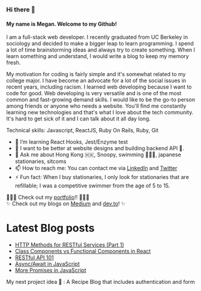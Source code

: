### Hi there 👋

#### My name is Megan. Welcome to my Github! 

I am a full-stack web developer. I recently graduated from UC Berkeley in sociology and decided to make a bigger leap to learn programming. I spend a lot of time brainstorming ideas and always try to create something. When I learn something and understand, I would write a blog to keep my memory fresh.

My motivation for coding is fairly simple and it's somewhat related to my college major. I have become an advocate for a lot of the social issues in recent years, including racism. I learned web developing because I want to code for good. Web developing is very versatile and is one of the most common and fast-growing demand skills. I would like to be the go-to person among friends or anyone who needs a website. You'll find me constantly learning new technologies and that's what I love about the tech community. It's hard to get sick of it and I can talk about it all day long.

Technical skills: Javascript, ReactJS, Ruby On Rails, Ruby, Git

- 🌱 I’m learning React Hooks, Jest/Enzyme test
- 👯 I want to be better at website designs and building backend API 🥸.
- 💬 Ask me about Hong Kong 🇭🇰, Snoopy, swimming 🏊🏻‍♀️, japanese stationaries, sitcoms
- 📫 How to reach me: You can contact me via [LinkedIn](https://www.linkedin.com/in/megan-s-lo/) and [Twitter](https://twitter.com/megmehlol)
- ⚡ Fun fact: When I buy stationaries, I only look for stationaries that are refillable; I was a competitive swimmer from the age of 5 to 15.

👩🏻‍💻 Check out my [portfolio](https://megan-lo.dev)!! 👩🏻‍💻 <br/>
✨ Check out my blogs on [Medium](https://meganslo.medium.com/) and [dev.to](https://dev.to/mehmehmehlol)! ✨

# Latest Blog posts
<!-- BLOG-POST-LIST:START -->
- [HTTP Methods for RESTful Services (Part 1)](https://dev.to/mehmehmehlol/http-methods-for-restful-services-with-reactjs-axios-example-12kd)
- [Class Components vs Functional Components in React](https://dev.to/mehmehmehlol/class-components-vs-functional-components-in-react-4hd3)
- [RESTful API 101](https://medium.com/geekculture/restful-api-101-b61671e5a3ea?source=rss-963906d24739------2)
- [Async/Await in JavaScript](https://dev.to/mehmehmehlol/async-await-in-javascript-ni5)
- [More Promises in JavaScript](https://dev.to/mehmehmehlol/more-promises-in-javascript-3e9k)
<!-- BLOG-POST-LIST:END -->

My next project idea 🤔 : A Recipe Blog that includes authentication and form 

